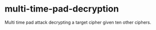 # multi-time-pad-decryption
Multi time pad attack decrypting a target cipher given ten other ciphers.
